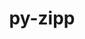 ---
title: "py-zipp"
layout: cache
categories: [package, develop-2023-10-29]
meta: {"versions": ["3.17.0"], "compilers": ["gcc@=11.1.0", "gcc@=11.3.0", "gcc@=11.4.0", "gcc@=7.5.0", "oneapi@=2023.2.0"], "oss": ["ubuntu18.04", "ubuntu20.04", "ubuntu22.04"], "platforms": ["linux"], "targets": ["x86_64_v3"], "stacks": ["data-vis-sdk", "e4s", "e4s-oneapi", "ml-linux-x86_64-cpu", "ml-linux-x86_64-cuda", "ml-linux-x86_64-rocm", "radiuss", "root"], "num_specs": 8, "num_specs_by_stack": {"root": 8, "radiuss": 1, "data-vis-sdk": 1, "e4s": 1, "e4s-oneapi": 4, "ml-linux-x86_64-cuda": 1, "ml-linux-x86_64-cpu": 1, "ml-linux-x86_64-rocm": 1}}
spec_details: [{"hash": "i53rmduvb7sy3wzcu523ftdrj6btlt7x", "compiler": "gcc@=7.5.0", "versions": ["3.17.0"], "os": "ubuntu18.04", "platform": "linux", "target": "x86_64_v3", "variants": ["build_system=python_pip"], "stacks": ["root", "radiuss"], "size": "-", "tarball": "https://binaries.spack.io/releases/develop-2023-10-29/build_cache/linux-ubuntu18.04-x86_64_v3/gcc-7.5.0/py-zipp-3.17.0/linux-ubuntu18.04-x86_64_v3-gcc-7.5.0-py-zipp-3.17.0-i53rmduvb7sy3wzcu523ftdrj6btlt7x.spack"}, {"hash": "2r736i7t4qkd4tscx6l3r7ad47ccpfxc", "compiler": "gcc@=11.1.0", "versions": ["3.17.0"], "os": "ubuntu20.04", "platform": "linux", "target": "x86_64_v3", "variants": ["build_system=python_pip"], "stacks": ["root", "data-vis-sdk"], "size": "-", "tarball": "https://binaries.spack.io/releases/develop-2023-10-29/build_cache/linux-ubuntu20.04-x86_64_v3/gcc-11.1.0/py-zipp-3.17.0/linux-ubuntu20.04-x86_64_v3-gcc-11.1.0-py-zipp-3.17.0-2r736i7t4qkd4tscx6l3r7ad47ccpfxc.spack"}, {"hash": "p4b5hlazbpreqp7fm6afb2k6agcg7kd6", "compiler": "gcc@=11.4.0", "versions": ["3.17.0"], "os": "ubuntu20.04", "platform": "linux", "target": "x86_64_v3", "variants": ["build_system=python_pip"], "stacks": ["root", "e4s"], "size": "-", "tarball": "https://binaries.spack.io/releases/develop-2023-10-29/build_cache/linux-ubuntu20.04-x86_64_v3/gcc-11.4.0/py-zipp-3.17.0/linux-ubuntu20.04-x86_64_v3-gcc-11.4.0-py-zipp-3.17.0-p4b5hlazbpreqp7fm6afb2k6agcg7kd6.spack"}, {"hash": "ll3k5zgby2hnkibstt3vjfgdetqfxmcq", "compiler": "oneapi@=2023.2.0", "versions": ["3.17.0"], "os": "ubuntu20.04", "platform": "linux", "target": "x86_64_v3", "variants": ["build_system=python_pip"], "stacks": ["root", "e4s-oneapi"], "size": "-", "tarball": "https://binaries.spack.io/releases/develop-2023-10-29/build_cache/linux-ubuntu20.04-x86_64_v3/oneapi-2023.2.0/py-zipp-3.17.0/linux-ubuntu20.04-x86_64_v3-oneapi-2023.2.0-py-zipp-3.17.0-ll3k5zgby2hnkibstt3vjfgdetqfxmcq.spack"}, {"hash": "67pxtbbe2cwvwciufts5xr56yaywuhf7", "compiler": "oneapi@=2023.2.0", "versions": ["3.17.0"], "os": "ubuntu20.04", "platform": "linux", "target": "x86_64_v3", "variants": ["build_system=python_pip"], "stacks": ["root", "e4s-oneapi"], "size": "-", "tarball": "https://binaries.spack.io/releases/develop-2023-10-29/build_cache/linux-ubuntu20.04-x86_64_v3/oneapi-2023.2.0/py-zipp-3.17.0/linux-ubuntu20.04-x86_64_v3-oneapi-2023.2.0-py-zipp-3.17.0-67pxtbbe2cwvwciufts5xr56yaywuhf7.spack"}, {"hash": "jbryj2alpnbt34cnbc44gssaccmw57ac", "compiler": "oneapi@=2023.2.0", "versions": ["3.17.0"], "os": "ubuntu20.04", "platform": "linux", "target": "x86_64_v3", "variants": ["build_system=python_pip"], "stacks": ["root", "e4s-oneapi"], "size": "-", "tarball": "https://binaries.spack.io/releases/develop-2023-10-29/build_cache/linux-ubuntu20.04-x86_64_v3/oneapi-2023.2.0/py-zipp-3.17.0/linux-ubuntu20.04-x86_64_v3-oneapi-2023.2.0-py-zipp-3.17.0-jbryj2alpnbt34cnbc44gssaccmw57ac.spack"}, {"hash": "bef4am6nty4pqfexgknmquh65yvnt4bh", "compiler": "oneapi@=2023.2.0", "versions": ["3.17.0"], "os": "ubuntu20.04", "platform": "linux", "target": "x86_64_v3", "variants": ["build_system=python_pip"], "stacks": ["root", "e4s-oneapi"], "size": "-", "tarball": "https://binaries.spack.io/releases/develop-2023-10-29/build_cache/linux-ubuntu20.04-x86_64_v3/oneapi-2023.2.0/py-zipp-3.17.0/linux-ubuntu20.04-x86_64_v3-oneapi-2023.2.0-py-zipp-3.17.0-bef4am6nty4pqfexgknmquh65yvnt4bh.spack"}, {"hash": "hfxhnb5vkl7aerta6btqqncuilbc3dcu", "compiler": "gcc@=11.3.0", "versions": ["3.17.0"], "os": "ubuntu22.04", "platform": "linux", "target": "x86_64_v3", "variants": ["build_system=python_pip"], "stacks": ["ml-linux-x86_64-cuda", "root", "ml-linux-x86_64-cpu", "ml-linux-x86_64-rocm"], "size": "-", "tarball": "https://binaries.spack.io/releases/develop-2023-10-29/build_cache/linux-ubuntu22.04-x86_64_v3/gcc-11.3.0/py-zipp-3.17.0/linux-ubuntu22.04-x86_64_v3-gcc-11.3.0-py-zipp-3.17.0-hfxhnb5vkl7aerta6btqqncuilbc3dcu.spack"}]
---